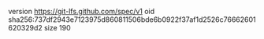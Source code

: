 version https://git-lfs.github.com/spec/v1
oid sha256:737df2943e7123975d860811506bde6b0922f37af1d2526c76662601620329d2
size 190
